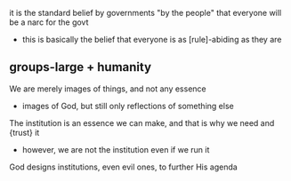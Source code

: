 
it is the standard belief by governments "by the people" that everyone will be a narc for the govt
- this is basically the belief that everyone is as [rule]-abiding as they are

## groups-large + humanity

We are merely images of things, and not any essence
- images of God, but still only reflections of something else

The institution is an essence we can make, and that is why we need and {trust} it
- however, we are not the institution even if we run it

God designs institutions, even evil ones, to further His agenda

